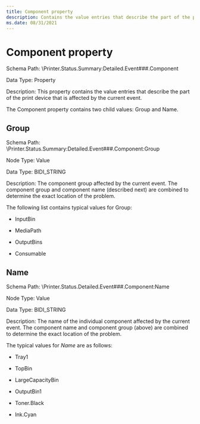 ```yaml
---
title: Component property
description: Contains the value entries that describe the part of the print device that is affected by the current event.
ms.date: 08/31/2021
---
```


# Component property

Schema Path: \\Printer.Status.Summary:Detailed.Event\#\#\#.Component

Data Type: Property

Description: This property contains the value entries that describe the part of the print device that is affected by the current event.

The Component property contains two child values: Group and Name.

## Group

Schema Path: \\Printer.Status.Summary:Detailed.Event\#\#\#.Component:Group

Node Type: Value

Data Type: BIDI_STRING

Description: The component group affected by the current event. The component group and component name (described next) are combined to determine the exact location of the problem.

The following list contains typical values for Group:

- InputBin

- MediaPath

- OutputBins

- Consumable

## Name

Schema Path: \\Printer.Status.Detailed.Event\#\#\#.Component:Name

Node Type: Value

Data Type: BIDI_STRING

Description: The name of the individual component affected by the current event. The component name and component group (above) are combined to determine the exact location of the problem.

The typical values for *Name* are as follows:

- Tray1

- TopBin

- LargeCapacityBin

- OutputBin1

- Toner.Black

- Ink.Cyan
